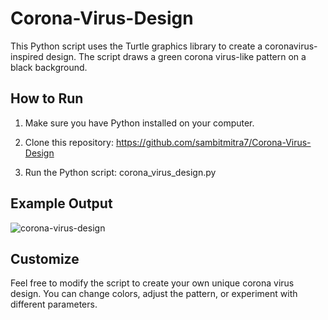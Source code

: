 # Corona-Virus-Design
This Python script uses the Turtle graphics library to create a coronavirus-inspired design. The script draws a green corona virus-like pattern on a black background.

## How to Run

1. Make sure you have Python installed on your computer.

2. Clone this repository:
https://github.com/sambitmitra7/Corona-Virus-Design

3. Run the Python script:
corona_virus_design.py


## Example Output

![corona-virus-design](https://github.com/sambitmitra7/Corona-Virus-Design/assets/118016435/40e7f479-a5df-4943-a4d5-355b6f0c5cc9)

## Customize

Feel free to modify the script to create your own unique corona virus design. You can change colors, adjust the pattern, or experiment with different parameters.
